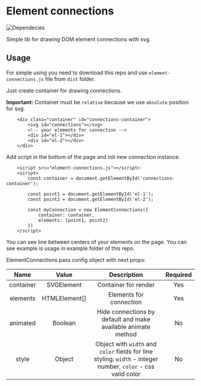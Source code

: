 # Element connections
![Dependecies](https://img.shields.io/david/nueq22/element-connections)

Simple lib for drawing DOM element connections with svg.

## Usage

For simple using you need to download this repo and use `element-connections.js` file from `dist` folder.

Just create container for drawing connections. 

**Important:** Container must be `relative` because we use `absolute` position for svg.

```
    <div class="container" id="connections-container">
        <svg id="connections"></svg>
        <!-- your elements for connection -->
        <div id="el-1"></div>
        <div id="el-2"></div>
    </div>
```

Add script in the bottom of the page and init new connection instance:

```
    <script src="element-connections.js"></script>
    <script>
        const container = document.getElementById('connections-container');

        const point1 = document.getElementById('el-1');
        const point2 = document.getElementById('el-2');

        const myConnection = new ElementConnections({
            container: container,
            elements: [point1, point2]
        })
    </script>
```

You can see line between centers of your elements on the page. You can see example is usage in example folder of this repo.

ElementConnections pass config object with next props:

|    Name   |     Value     |                                                  Description                                                 | Required |
|:---------:|:-------------:|:------------------------------------------------------------------------------------------------------------:|:--------:|
| container |   SVGElement  |                                             Container for render                                             |    Yes   |
|  elements | HTMLElement[] |                                            Elements for connection                                           |    Yes   |
|  animated |    Boolean    |                         Hide connections by default and make available animate method                        |    No    |
|   style   |     Object    | Object with `width` and `color` fields for line styling. `width` - integer number, `color` - css valid color |    No    |
